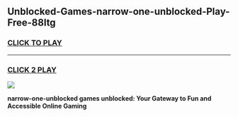 
## Unblocked-Games-narrow-one-unblocked-Play-Free-88ltg
<h3>
<a href="https://premium76.site?title=narrow-one-unblocked&ref=24M">CLICK TO PLAY</a></h3>
<hr>

<h3>
<a href="https://premium76.site?title=narrow-one-unblocked&ref=24M">CLICK 2 PLAY</a>
  
</h3>

<a href="https://premium76.site?title=narrow-one-unblocked&ref=24M"><img src="https://clearcache.store/games.png"></a>


**narrow-one-unblocked games unblocked: Your Gateway to Fun and Accessible Online Gaming**
